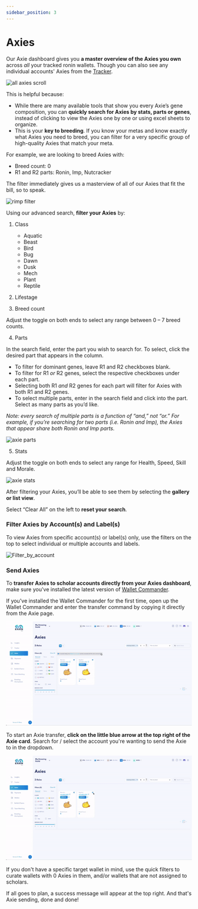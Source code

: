 ```yaml
---
sidebar_position: 3
---
```


# Axies 

Our Axie dashboard gives you **a master overview of the Axies you own** across _all_ your tracked ronin wallets. Though you can also see any individual accounts' Axies from the [Tracker](tracker.md).


![all axies scroll](03_Axies_All_Axies_Scroll.gif)


This is helpful because:

* While there are many available tools that show you every Axie’s gene composition, you can **quickly search for Axies by stats, parts or genes**, instead of clicking to view the Axies one by one or using excel sheets to organize.
* This is your **key to breeding**. If you know your metas and know exactly what Axies you need to breed, you can filter for a very specific group of high-quality Axies that match your meta.

For example, we are looking to breed Axies with:

* Breed count: 0
* R1 and R2 parts: Ronin, Imp, Nutcracker

The filter immediately gives us a masterview of all of our Axies that fit the bill, so to speak.

![rimp filter](03_Axies_RIMP_filter.gif)


Using our advanced search, **filter your Axies** by:

1. Class
    * Aquatic
    * Beast
    * Bird
    * Bug
    * Dawn
    * Dusk
    * Mech
    * Plant
    * Reptile

2. Lifestage

3. Breed count

Adjust the toggle on both ends to select any range between 0 – 7 breed counts.

4. Parts

In the search field, enter the part you wish to search for. To select, click the desired part that appears in the column.

* To filter for dominant genes, leave R1 and R2 checkboxes blank.
* To filter for R1 _or_ R2 genes, select the respective checkboxes under each part.
* Selecting both R1 _and_ R2 genes for each part will filter for Axies with both R1 and R2 genes.
* To select multiple parts, enter in the search field and click into the part. Select as many parts as you’d like.

_Note: every search of multiple parts is a function of “and,” not “or.” For example, if you’re searching for two parts (i.e. Ronin and Imp), the Axies that appear share both Ronin and Imp parts._

![axie parts](03_Axies_Parts.gif)

5. Stats

Adjust the toggle on both ends to select any range for Health, Speed, Skill and Morale.

![axie stats](03_Axies_Stats.gif)


After filtering your Axies, you’ll be able to see them by selecting the **gallery or list view**.

Select “Clear All” on the left to **reset your search**.

### Filter Axies by Account(s) and Label(s)

To view Axies from specific account(s) or label(s) only, use the filters on the top to select individual or multiple accounts and labels.

![Filter_by_account](03_Axies_Filter-By-Account.png)

### Send Axies 

To **transfer Axies to scholar accounts directly from your Axies dashboard**, make sure you've installed the latest version of [Wallet Commander](wallet-commander.md). 

If you've installed the Wallet Commander for the first time, open up the Wallet Commander and enter the transfer command by copying it directly from the Axie page.

![03_Axies_Connect-Wallet-Commander](03_Axies_Connect-Wallet-Commander.gif)


To start an Axie transfer, **click on the little blue arrow at the top right of the Axie card**. Search for / select the account you're wanting to send the Axie to in the dropdown. 

![03_Axies_send-axie](03_Axies_Send-Axies.gif)

If you don't have a specific target wallet in mind, use the quick filters to curate wallets with 0 Axies in them, and/or wallets that are not assigned to scholars.

If all goes to plan, a success message will appear at the top right. And that's Axie sending, done and done! 

